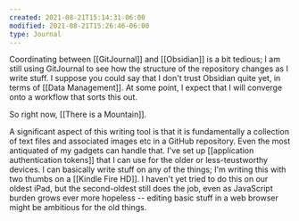 ```yaml
---
created: 2021-08-21T15:14:31-06:00
modified: 2021-08-21T15:26:46-06:00
type: Journal
---
```


Coordinating between [[GitJournal]] and [[Obsidian]] is a bit tedious; I am still using GitJournal to see how the structure of the repository changes as I write stuff. I suppose you could say that I don't trust Obsidian quite yet, in terms of [[Data Management]]. At some point, I expect that I will converge onto a workflow that sorts this out.

So right now, [[There is a Mountain]].

A significant aspect of this writing tool is that it is fundamentally a collection of text files and associated images etc in a GitHub repository. Even the most antiquated of my gadgets can handle that. I've set up [[application authentication tokens]] that I can use for the older or less-teustworthy devices. I can basically write stuff on any of the things; I'm writing this with two thumbs on a [[Kindle Fire HD]]. I haven't yet tried to do this on our oldest iPad, but the second-oldest still does the job, even as JavaScript burden grows ever more hopeless -- editing basic stuff in a web browser might be ambitious for the old things.
